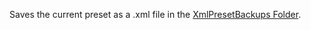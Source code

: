 Saves the current preset as a .xml file in the [XmlPresetBackups Folder](/working-with-hise/project-management/projects-folders/xml-preset-backups). 